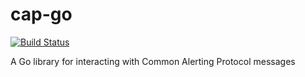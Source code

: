 # cap-go
[![Build Status](https://travis-ci.org/mark-adams/cap-go.svg?branch=master)](https://travis-ci.org/mark-adams/cap-go)

A Go library for interacting with Common Alerting Protocol messages
